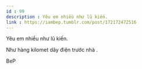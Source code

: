 ```yaml
---
id : 99
description : Yêu em nhiều như lũ kiến.
link : https://iambep.tumblr.com/post/172172472516
---
```


Yêu em nhiều như lũ kiến.

Như hàng kilomet dây điện trước nhà .

BeP